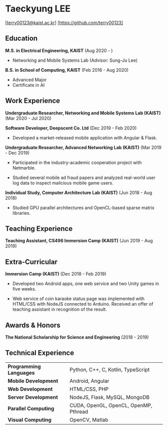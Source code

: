 Taeckyung LEE
=============

[terry00123@kaist.ac.kr] [https://github.com/terry00123]


Education
---------

**M.S. in Electrical Engineering, KAIST** (Aug 2020 - )

- Networking and Mobile Systems Lab (Advisor: Sung-Ju Lee)

**B.S. in School of Computing, KAIST** (Feb 2016 - Aug 2020)

- Advanced Major
- Certificate in AI


Work Experience
---------------

**Undergraduate Researcher, Networking and Mobile Systems Lab (KAIST)** (Mar 2020 - Jul 2020)

**Software Developer, Deepscent Co. Ltd** (Dec 2019 - Feb 2020)

- Developed a market-released mobile application with Angular & Flask.

**Undergraduate Researcher, Advanced Networking Lab (KAIST)** (Mar 2019 - Dec 2019)

- Participated in the industry-academic cooperation project with Netmarble.

- Studied several mobile ad fraud papers and analyzed real-world user log data to inspect mailcious mobile game users.

**Individual Study, Computer Architecture Lab (KAIST)** (Jun 2018 - Aug 2018)

- Studied GPU parallel architectures and OpenCL-based sparse matrix libraries.


Teaching Experience
-------------------

**Teaching Assistant, CS496 Immersion Camp (KAIST)** (Jun 2019 - Aug 2019)


Extra-Curricular
----------------

**Immersion Camp (KAIST)** (Dec 2018 - Feb 2019)

- Developed two Android apps, one web service and two Unity games in five weeks.

- Web service of coin karaoke status page was implemented with HTML/CSS with NodeJS connected to Arduino. Received an offer of teaching assistant in recognition of the result.


Awards & Honors
---------------

**The National Scholarship for Science and Engineering** (2018 - 2019)


Technical Experience
---------------------

| | |
|:---|:---|
| **Programming Languages** | Python, C++, C, Kotlin, TypeScript |
| **Mobile Development** | Android, Angular |
| **Web Development** | HTML/CSS, PHP |
| **Server Development** | NodeJS, Flask, MySQL, MongoDB |
| **Parallel Computing** | CUDA, OpenGL, OpenCL, OpenMP, Pthread |
| **Visual Computing** | OpenCV, Matlab |


<!--
**terry00123/terry00123** is a ✨ _special_ ✨ repository because its `README.md` (this file) appears on your GitHub profile.

Here are some ideas to get you started:

- 🔭 I’m currently working on ...
- 🌱 I’m currently learning ...
- 👯 I’m looking to collaborate on ...
- 🤔 I’m looking for help with ...
- 💬 Ask me about ...
- 📫 How to reach me: ...
- 😄 Pronouns: ...
- ⚡ Fun fact: ...
-->
